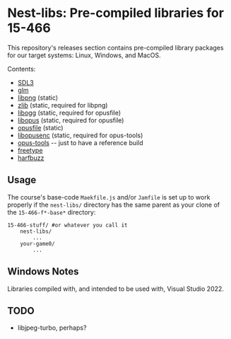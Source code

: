 # Nest-libs: Pre-compiled libraries for 15-466

This repository's releases section contains pre-compiled library packages for our target systems: Linux, Windows, and MacOS.

Contents:
 - [SDL3](http://libsdl.org/)
 - [glm](https://glm.g-truc.net/)
 - [libpng](http://www.libpng.org/pub/png/libpng.html) (static)
 - [zlib](http://www.zlib.net/) (static, required for libpng)
 - [libogg](https://xiph.org/) (static, required for opusfile)
 - [libopus](https://opus-codec.org/) (static, required for opusfile)
 - [opusfile](https://opus-codec.org/) (static)
 - [libopusenc](https://opus-codec.org/) (static, required for opus-tools)
 - [opus-tools](https://opus-codec.org/) -- just to have a reference build
 - [freetype](https://freetype.org/)
 - [harfbuzz](https://harfbuzz.github.io/)

## Usage

The course's base-code `Maekfile.js` and/or `Jamfile` is set up to work properly if the `nest-libs/` directory has the same parent as your clone of the `15-466-f*-base*` directory:

```
15-466-stuff/ #or whatever you call it
	nest-libs/
		...
	your-game0/
		...
```

## Windows Notes

Libraries compiled with, and intended to be used with, Visual Studio 2022.

## TODO

 - libjpeg-turbo, perhaps?
